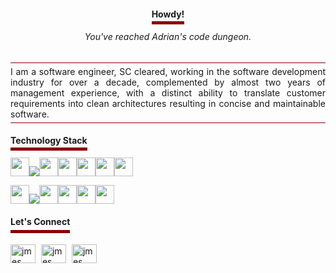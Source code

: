 <h4 align="center"><span style="border-bottom: 5px solid #8B0000;padding-bottom: 3px">Howdy!</span></h4>
<h6 align="center"><i>You've reached Adrian's code dungeon.</i></h6>

<div align="center">
<p align="justify" style="width:100%; border-top: 1px solid #8B0000; border-bottom: 1px solid #8B0000; padding-top: 5px; padding-bottom: 5px">
I am a software engineer, SC cleared, working in the software development industry for over a decade, complemented by almost two years of management experience, with a distinct ability to translate customer requirements into clean architectures resulting in concise and maintainable software.
</p>
</div>


<h4 align="left"><span style="border-bottom: 5px solid #8B0000;padding-bottom: 3px">Technology Stack</span></h4>

<p>
<img src="https://img.shields.io/badge/Programming-000000.svg?&style=for-the-badge" height="30"/><img src="https://img.shields.io/badge/Java 8+-8B0000.svg?&style=for-the-badge&logo=java&logoColor=white"/><img src="https://img.shields.io/badge/Spring-8B0000.svg?&style=for-the-badge&logo=spring&logoColor=white" height="30"/><img src="https://img.shields.io/badge/JPA/Hibernate-8B0000.svg?&style=for-the-badge&logo=&logoColor=white" height="30"/><img src="https://img.shields.io/badge/SQL-8B0000.svg?&style=for-the-badge&logo=mysql&logoColor=white" height="30"/><img src="https://img.shields.io/badge/NoSQL-8B0000.svg?&style=for-the-badge&logo=mongodb&logoColor=white" height="30"/><img src="https://img.shields.io/badge/JUnit/Mockito-8B0000.svg?&style=for-the-badge&logo=testing-library&logoColor=white" height="30"/>
</p>
<p>
<img src="https://img.shields.io/badge/DevOps:-000000.svg?&style=for-the-badge" height="30"/><img src="https://img.shields.io/badge/Jenkins-8B0000.svg?&style=for-the-badge&logo=jenkins&logoColor=white"/><img src="https://img.shields.io/badge/Docker-8B0000.svg?&style=for-the-badge&logo=docker&logoColor=white" height="30"/><img src="https://img.shields.io/badge/Kubernetes-8B0000.svg?&style=for-the-badge&logo=kubernetes&logoColor=white" height="30"/><img src="https://img.shields.io/badge/Azure%20CLI-8B0000.svg?&style=for-the-badge&logo=microsoft-azure&logoColor=white" height="30"/><img src="https://img.shields.io/badge/Bash-8B0000.svg?&style=for-the-badge&logo=gnu-bash&logoColor=white" height="30"/>
</p>


<h4 align="left"><span style="border-bottom: 5px solid #8B0000;padding-bottom: 5px">Let's Connect</span></h4>
<p align="left" style="padding-top: 10px">
<a href="https://twitter.com/graaadi" target="blank" style="margin-right: 5px;"><img align="center" src="https://cdn.jsdelivr.net/npm/simple-icons@3.0.1/icons/twitter.svg" alt="jmes" height="30" width="40" /></a>
<a href="https://www.linkedin.com/in/graadi/" target="blank" style="margin-right: 5px;"><img align="center" src="https://cdn.jsdelivr.net/npm/simple-icons@3.0.1/icons/linkedin.svg" alt="jmes" height="30" width="40" /></a>
<a href="https://stackoverflow.com/users/jmes" target="blank"><img align="center" src="https://cdn.jsdelivr.net/npm/simple-icons@3.0.1/icons/stackoverflow.svg" alt="jmes" height="30" width="40" /></a>
</p>
